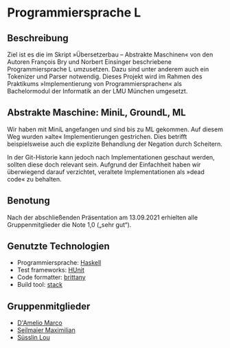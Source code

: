 # Programmiersprache L
## Beschreibung
Ziel ist es die im Skript »Übersetzerbau – Abstrakte Maschinen« von den Autoren François Bry und Norbert Einsinger beschriebene Programmiersprache L umzusetzen. Dazu sind unter anderem auch ein Tokenizer und Parser notwendig. Dieses Projekt wird im Rahmen des Praktikums »Implementierung von Programmiersprachen« als Bachelormodul der Informatik an der LMU München umgesetzt.

## Abstrakte Maschine: MiniL, GroundL, ML
Wir haben mit MiniL angefangen und sind bis zu ML gekommen. Auf diesem Weg wurden »alte« Implementierungen gestrichen. Dies betrifft beispielsweise auch die explizite Behandlung der Negation durch Scheitern. 

In der Git-Historie kann jedoch nach Implementationen geschaut werden, sollten diese doch relevant sein. Aufgrund der Einfachheit haben wir überwiegend darauf verzichtet, veraltete Implementationen als »dead code« zu behalten.

## Benotung
Nach der abschließenden Präsentation am 13.09.2021 erhielten alle Gruppenmitglieder die Note 1,0 („sehr gut“).

## Genutzte Technologien
* Programmiersprache: [Haskell](http://haskell.org/)
* Test frameworks: [HUnit](https://hackage.haskell.org/package/HUnit)
* Code formatter: [brittany](https://hackage.haskell.org/package/brittany)
* Build tool: [stack](https://hackage.haskell.org/package/stack)

## Gruppenmitglieder
* [D'Amelio Marco](mailto:damelio@cip.ifi.lmu.de)
* [Seilmaier Maximilian](mailto:seilmaier@cip.ifi.lmu.de)
* [Süsslin Lou](mailto:suesslin@pm.me)
